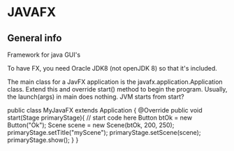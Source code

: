 # JAVAFX
## General info
Framework for java GUI's

To have FX, you need Oracle JDK8 (not openJDK 8) so that it's included.

The main class for a JavFX application is the javafx.application.Application class.
Extend this and override start() method to begin the program.
Usually, the launch(args) in main does nothing. JVM starts from start?

public class MyJavaFX extends Application {
	@Override 
	public void start(Stage primaryStage){
		// start code here
		Button btOk = new Button("Ok");
		Scene scene = new Scene(btOk, 200, 250);
		primaryStage.setTitle("myScene");
		primaryStage.setScene(scene);
		primaryStage.show();
	}
}
